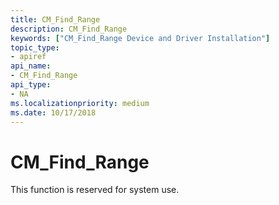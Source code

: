 ```yaml
---
title: CM_Find_Range
description: CM_Find_Range
keywords: ["CM_Find_Range Device and Driver Installation"]
topic_type:
- apiref
api_name:
- CM_Find_Range
api_type:
- NA
ms.localizationpriority: medium
ms.date: 10/17/2018
---
```


# CM_Find_Range

This function is reserved for system use.

